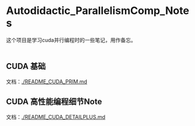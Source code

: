 # Autodidactic_ParallelismComp_Notes

这个项目是学习cuda并行编程时的一些笔记，用作备忘。<br>
<br>

## CUDA 基础
文档：[./README_CUDA_PRIM.md](./README_CUDA_PRIM.md)<br>

## CUDA 高性能编程细节Note
文档：[./README_CUDA_DETAILPLUS.md](./README_CUDA_DETAILPLUS.md)<br>